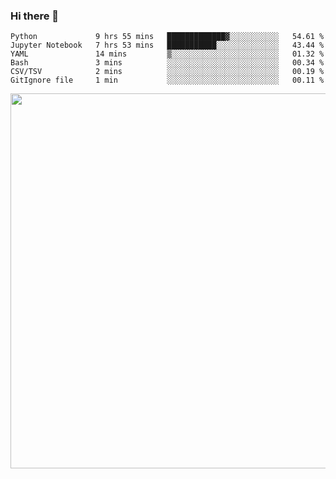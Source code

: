 ### Hi there 👋

<!--START_SECTION:waka-->

```text
Python             9 hrs 55 mins   █████████████▓░░░░░░░░░░░   54.61 %
Jupyter Notebook   7 hrs 53 mins   ███████████░░░░░░░░░░░░░░   43.44 %
YAML               14 mins         ▒░░░░░░░░░░░░░░░░░░░░░░░░   01.32 %
Bash               3 mins          ░░░░░░░░░░░░░░░░░░░░░░░░░   00.34 %
CSV/TSV            2 mins          ░░░░░░░░░░░░░░░░░░░░░░░░░   00.19 %
GitIgnore file     1 min           ░░░░░░░░░░░░░░░░░░░░░░░░░   00.11 %
```

<!--END_SECTION:waka-->

<img src="https://wakatime.com/share/@QuantumA/fc1cfcd9-4c6f-41e9-9c18-f86f6df42a11.svg?sanitize=true" width="600">

<!--
**QuantumA/QuantumA** is a ✨ _special_ ✨ repository because its `README.md` (this file) appears on your GitHub profile.

Here are some ideas to get you started:

- 🔭 I’m currently working on ...
- 🌱 I’m currently learning ...
- 👯 I’m looking to collaborate on ...
- 🤔 I’m looking for help with ...
- 💬 Ask me about ...
- 📫 How to reach me: ...
- 😄 Pronouns: ...
- ⚡ Fun fact: ...
-->
